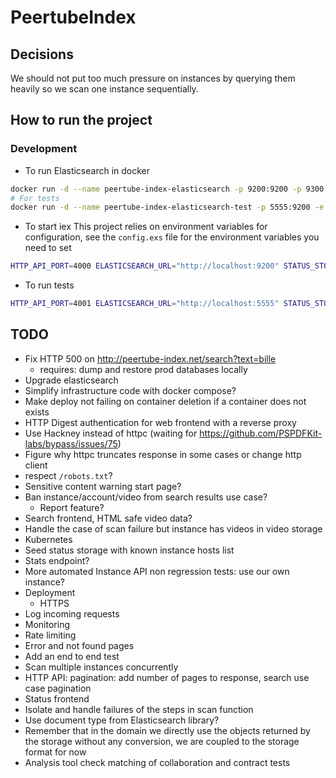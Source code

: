 # PeertubeIndex

## Decisions
We should not put too much pressure on instances by querying them heavily so we scan one instance sequentially.

## How to run the project
### Development
- To run Elasticsearch in docker
```bash
docker run -d --name peertube-index-elasticsearch -p 9200:9200 -p 9300:9300 -e "discovery.type=single-node" docker.elastic.co/elasticsearch/elasticsearch:6.5.4
# For tests
docker run -d --name peertube-index-elasticsearch-test -p 5555:9200 -e "discovery.type=single-node" docker.elastic.co/elasticsearch/elasticsearch:6.5.4
```

- To start iex
This project relies on environment variables for configuration, see the `config.exs` file for the environment variables you need to set
```bash
HTTP_API_PORT=4000 ELASTICSEARCH_URL="http://localhost:9200" STATUS_STORAGE_DIRECTORY="status_storage_dev" iex -S mix
```

- To run tests
```bash
HTTP_API_PORT=4001 ELASTICSEARCH_URL="http://localhost:5555" STATUS_STORAGE_DIRECTORY="status_storage_test" mix test
```

## TODO
- Fix HTTP 500 on http://peertube-index.net/search?text=bille
    - requires: dump and restore prod databases locally
- Upgrade elasticsearch
- Simplify infrastructure code with docker compose?
- Make deploy not failing on container deletion if a container does not exists
- HTTP Digest authentication for web frontend with a reverse proxy
- Use Hackney instead of httpc (waiting for https://github.com/PSPDFKit-labs/bypass/issues/75)
- Figure why httpc truncates response in some cases or change http client
- respect `/robots.txt`?
- Sensitive content warning start page?
- Ban instance/account/video from search results use case?
    - Report feature?
- Search frontend, HTML safe video data?
- Handle the case of scan failure but instance has videos in video storage
- Kubernetes
- Seed status storage with known instance hosts list
- Stats endpoint?
- More automated Instance API non regression tests: use our own instance?
- Deployment
    - HTTPS
- Log incoming requests
- Monitoring
- Rate limiting
- Error and not found pages
- Add an end to end test
- Scan multiple instances concurrently
- HTTP API: pagination: add number of pages to response, search use case pagination
- Status frontend
- Isolate and handle failures of the steps in scan function
- Use document type from Elasticsearch library?
- Remember that in the domain we directly use the objects returned by the storage without any conversion, we are coupled to the storage format for now
- Analysis tool check matching of collaboration and contract tests
